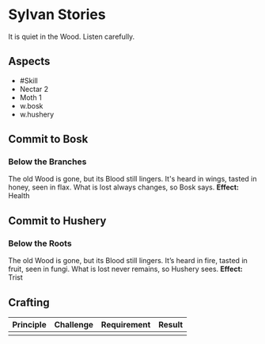 ---
---
# Sylvan Stories
It is quiet in the Wood. Listen carefully. 
## Aspects
- #Skill
- Nectar 2
- Moth 1
- w.bosk
- w.hushery
## Commit to Bosk
### Below the Branches
The old Wood is gone, but its Blood still lingers. It's heard in wings, tasted in honey, seen in flax. What is lost always changes, so Bosk says.
**Effect:** Health
## Commit to Hushery
### Below the Roots
The old Wood is gone, but its Blood still lingers. It’s heard in fire, tasted in fruit, seen in fungi. What is lost never remains, so Hushery sees.
**Effect:** Trist

## Crafting
| Principle | Challenge | Requirement | Result |
| --------- | --------- | ----------- | ------ |
|           |           |             |        |
